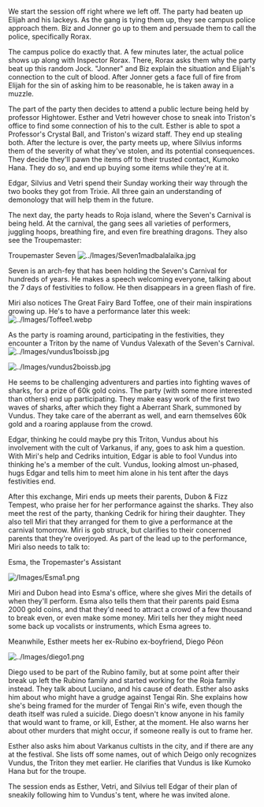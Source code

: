 We start the session off right where we left off. The party had beaten up Elijah and his lackeys. As the gang is tying them up, they see campus police approach them. Biz and Jonner go up to them and persuade them to call the police, specifically Rorax. 

The campus police do exactly that. A few minutes later, the actual police shows up along with Inspector Rorax. There, Rorax asks them why the party beat up this random Jock.  "Jonner" and Biz explain the situation and Elijah's connection to the cult of blood. After Jonner gets a face full of fire from Elijah for the sin of asking him to be reasonable, he is taken away in a muzzle.

The part of the party then decides to attend a public lecture being held by professor Hightower. Esther and Vetri however chose to sneak into Triston's office to find some connection of his to the cult. Esther is able to spot a Professor's Crystal Ball, and Triston's wizard staff. They end up stealing both. After the lecture is over, the party meets up, where Silvius informs them of the severity of what they've stolen, and its potential consequences. They decide they'll pawn the items off to their trusted contact, Kumoko Hana. They do so, and end up buying some items while they're at it.

Edgar, Silvius and Vetri spend their Sunday working their way through the two books they got from Trixie. All three gain an understanding of demonology that will help them in the future.

The next day, the party heads to Roja island, where the Seven's Carnival is being held. At the carnival, the gang sees all varieties of performers, juggling hoops, breathing fire, and even fire breathing dragons. They also see the Troupemaster:

Troupemaster Seven
![../Images/Seven1madbalalaika.jpg](/Images/Seven1madbalalaika.jpg)

Seven is an arch-fey that has been holding the Seven's Carnival for hundreds of years. He makes a speech welcoming everyone, talking about the 7 days of festivities to follow. He then disappears in a green flash of fire.

Miri also notices The Great Fairy Bard Toffee, one of their main inspirations growing up. He's to have a performance later this week:![../Images/Toffee1.webp](/Images/Toffee1.webp)

As the party is roaming around, participating in the festivities, they encounter a Triton by the name of Vundus Valexath of the Seven's Carnival. 
![../Images/vundus1boissb.jpg](/Images/vundus1boissb.jpg)

![../Images/vundus2boissb.jpg](/Images/vundus2boissb.jpg)


He seems to be challenging adventurers and parties into fighting waves of sharks, for a prize of 60k gold coins. The party (with some more interested than others) end up participating. They make easy work of the first two waves of sharks, after which they fight a Aberrant Shark, summoned by Vundus. They take care of the aberrant as well, and earn themselves 60k gold and a roaring applause from the crowd. 

Edgar, thinking he could maybe pry this Triton, Vundus about his involvement with the cult of Varkanus, if any, goes to ask him a question. With Miri's help and Cedriks intuition, Edgar is able to fool Vundus into thinking he's a member of the cult. Vundus, looking almost un-phased, hugs Edgar and tells him to meet him alone in his tent after the days festivities end.

After this exchange, Miri ends up meets their parents, Dubon & Fizz Tempest, who praise her for her performance against the sharks. They also meet the rest of the party, thanking Cedrik for hiring their daughter. They also tell Miri that they arranged for them to give a performance at the carnival tomorrow. Miri is gob struck, but clarifies to their concerned parents that they're overjoyed. As part of the lead up to the performance, Miri also needs to talk to: 

Esma, the Tropemaster's Assistant

![/Images/Esma1.png](/Images/Esma1.png)


Miri and Dubon head into Esma's office, where she gives Miri the details of when they'll perform. Esma also tells them that their parents paid Esma 2000 gold coins, and that they'd need to attract a crowd of a few thousand to break even, or even make some money. Miri tells her they might need some back up vocalists or instruments, which Esma agrees to.

Meanwhile, Esther meets her ex-Rubino ex-boyfriend, Diego Péon

![../Images/diego1.png](/Images/diego1.png)

Diego used to be part of the Rubino family, but at some point after their break up left the Rubino family and started working for the Roja family instead. They talk about Luciano, and his cause of death. Esther also asks him about who might have a grudge against Tengai Rin. She explains how she's being framed for the murder of Tengai Rin's wife, even though the death itself was ruled a suicide. Diego doesn't know anyone in his family that would want to frame, or kill, Esther, at the moment. He also warns her about other murders that might occur, if someone really is out to frame her.

Esther also asks him about Varkanus cultists in the city, and if there are any at the festival. She lists off some names, out of which Deigo only recognizes Vundus, the Triton they met earlier. He clarifies that Vundus is like  Kumoko Hana but for the troupe.

The session ends as Esther, Vetri, and Silvius tell Edgar of their plan of sneakily following him to Vundus's tent, where he was invited alone.